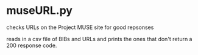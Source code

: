 # museURL.py
checks URLs on the Project MUSE site for good repsonses

reads in a csv file of BIBs and URLs and prints the ones that don't return a 200 response code.

